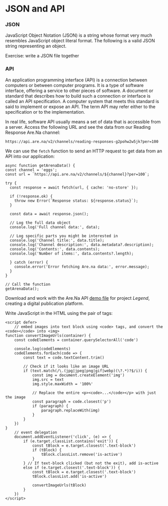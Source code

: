 # JSON and API

### JSON
JavaScript Object Notation (JSON) is a string whose format very much resembles JavaScript object literal format. The following is a valid JSON string representing an object.

Exercise: write a JSON file together

### API
An application programming interface (API) is a connection between computers or between computer programs. It is a type of software interface, offering a service to other pieces of software. A document or standard that describes how to build such a connection or interface is called an API specification. A computer system that meets this standard is said to implement or expose an API. The term API may refer either to the specification or to the implementation.

In real life, software API usually means a set of data that is accessible from a server. Access the following URL and see the data from our Reading Response Are.Na channel:
```
https://api.are.na/v2/channels/reading-responses-g2pohw2w5jk?per=100
```

We can use the `fetch` function to send an HTTP request to get data from an API into our application:
```
async function getArenaData() {
const channel = 'eggs';
const url = `https://api.are.na/v2/channels/${channel}?per=100`;
  
try {
  const response = await fetch(url, { cache: 'no-store' });
    
  if (!response.ok) {
    throw new Error(`Response status: ${response.status}`);
  }

  const data = await response.json();
    
  // Log the full data object
  console.log('Full channel data:', data);
    
  // Log specific parts you might be interested in
  console.log('Channel title:', data.title);
  console.log('Channel description:', data.metadata?.description);
  console.log('Contents:', data.contents);
  console.log('Number of items:', data.contents?.length);
    
  } catch (error) {
    console.error('Error fetching Are.na data:', error.message);
  }
}

// Call the function
getArenaData();
```

Download and work with the Are.Na API [demo file](/_assets/arena-api.zip) for project *Legend*, creating a digital publication platform.

Write JavaScript in the HTML using the pair of <script></script> tags:
```
<script defer>
	// embed images into text block using <code> tags, and convert the <code></code> into <img>
function convertImageUrls(container) {
    const codeElements = container.querySelectorAll('code')
    
    console.log(codeElements)
    codeElements.forEach(code => {
        const text = code.textContent.trim()
        
        // Check if it looks like an image URL
        if (text.match(/\.(jpg|jpeg|png|gif|webp)(\?.*)?$/i)) {
            const img = document.createElement('img')
            img.src = text
            img.style.maxWidth = '100%'
            
            // Replace the entire <p><code>...</code></p> with just the image
            const paragraph = code.closest('p')
            if (paragraph) {
                paragraph.replaceWith(img)
            }
        }
    })
}
	// event delegation
	document.addEventListener('click', (e) => {
		if (e.target.classList.contains('exit')) {
			const tBlock = e.target.closest('.text-block')
			if (tBlock) {
				tBlock.classList.remove('is-active')
			}
		} // If text-block clicked (but not the exit), add is-active
		else if (e.target.closest('.text-block')) {
			const tBlock = e.target.closest('.text-block')
			tBlock.classList.add('is-active')

			convertImageUrls(tBlock)
		}
	})
</script>
```
